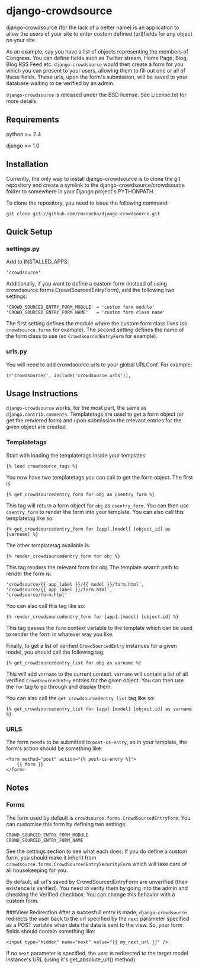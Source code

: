 # django-crowdsource

django-crowdsource (for the lack of a better name) is an application to allow the users of your site to enter custom defined (url)fields for any object on your site.

As an example, say you have a list of objects representing the members of Congress. You can define fields such as Twitter stream, Home Page, Blog, Blog RSS Feed etc. ``django-crowdsource`` would then create a form for you which you can present to your users, allowing them to fill out one or all of these fields. These urls, upon the form's submission, will be saved to your database waiting to be verified by an admin.

``django-crowdsource`` is released under the BSD license. See License.txt for more details.

## Requirements

python >= 2.4

django >= 1.0

## Installation

Currently, the only way to install django-crowdsource is to clone the git repository and create a symlink to the django-crowdsource/crowdsource folder to somewhere in your Django project's PYTHONPATH.

To clone the repository, you need to issue the following command:

    git clone git://github.com/rmanocha/django-crowdsource.git

## Quick Setup

### settings.py

Add to INSTALLED_APPS:

    'crowdsource'

Additionally, if you want to define a custom form (instead of using crowdsource.forms.CrowdSourcedEntryForm), add the following two settings:

    'CROWD_SOURCED_ENTRY_FORM_MODULE' = 'custom form module'
    'CROWD_SOURCED_ENTRY_FORM_NAME'   = 'custom form class name'

The first setting defines the module where the custom form class lives (so ``crowdsource.forms`` for example).
The second setting defines the name of the form class to use (so ``CrowdSourcedEntryForm`` for example).

### urls.py

You will need to add crowdsource.urls to your global URLConf. For example:

    (r'crowdsource/', include('crowdsource.urls')), 

## Usage Instructions

``django-crowdsource`` works, for the most part, the same as ``django.contrib.comments``. Templatetags are used
to get a form object (or get the rendered form) and upon submission the relevant entries for the given
object are created.

### Templatetags

Start with loading the templatetags inside your templates

	{% load crowdsource_tags %}

You now have two templatetags you can call to get the form object. The first is
	
	{% get_crowdsourcedentry_form for obj as csentry_form %}

This tag will return a form object for ``obj`` as ``csentry_form``. You can then use ``csentry_form`` to render the form into your template. You can also call this templatetag like so:

	{% get_crowdsourcedentry_form for [app].[model] [object_id] as [varname] %}

The other templatetag available is:

	{% render_crowdsourcedentry_form for obj %}

This tag renders the relevant form for obj. The template search path to render the form is:

	'crowdsource/{{ app_label }}/{{ model }}/form.html',
	'crowdsource/{{ app_label }}/form.html',
	'crowdsource/form.html'	

You can also call this tag like so:

	{% render_crowdsourcedentry_form for [app].[model] [object.id] %}

This tag passes the ``form`` context variable to the template which can be used to render the form in whatever way you like.

Finally, to get a list of verified ``CrowdSourcedEntry`` instances for a given model, you should call the following tag:

    {% get_crowdsourcedentry_list for obj as varname %}

This will add ``varname`` to the current context. ``varname`` will contain a list of all verified ``CrowdSourcedEntry`` entries for the given object. You can then use the ``for`` tag to go through and display them.

You can also call the ``get_crowdsourcedentry_list`` tag like so:

    {% get_crowdsourcedentry_list for [app].[model] [object.id] as varname %}

### URLS

The form needs to be submitted to ``post-cs-entry``, so in your template, the form's action should be something like:

	<form method="post" action="{% post-cs-entry %}">
		{{ form }}
	</form>

## Notes

### Forms

The form used by default is ``crowdsource.forms.CrowdSourcedEntryForm``. You can customise this form by defining two settings:

	CROWD_SOURCED_ENTRY_FORM_MODULE
	CROWD_SOURCED_ENTRY_FORM_NAME

See the settings section to see what each does. If you do define a custom form, you should make it inherit from ``crowdsource.forms.CrowdSourcedEntrySecurityForm`` which will take care of all housekeeping for you.

By default, all url's saved by CrowdSourcedEntryForm are unverified (their existence is verified). You need to verify them by going into the admin and checking the Verified checkbox. You can change this behavior with a custom form.

###View Redirection
After a succesfull entry is made, ``django-crowdsource`` redirects the user back to the url specified by the ``next`` parameter specified as a POST variable when data the data is sent to the view.
So, your form fields should contain something like:

    <input type="hidden" name="next" value="{{ my_next_url }}" />

If no ``next`` parameter is specified, the user is redirected to the target model instance's URL (using it's get_absolute_url() method).
